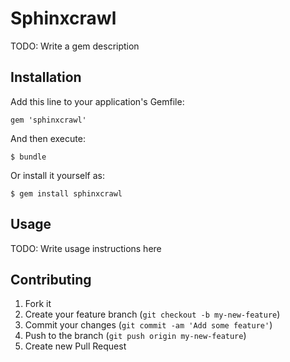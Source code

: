 # Sphinxcrawl

TODO: Write a gem description

## Installation

Add this line to your application's Gemfile:

    gem 'sphinxcrawl'

And then execute:

    $ bundle

Or install it yourself as:

    $ gem install sphinxcrawl

## Usage

TODO: Write usage instructions here

## Contributing

1. Fork it
2. Create your feature branch (`git checkout -b my-new-feature`)
3. Commit your changes (`git commit -am 'Add some feature'`)
4. Push to the branch (`git push origin my-new-feature`)
5. Create new Pull Request
